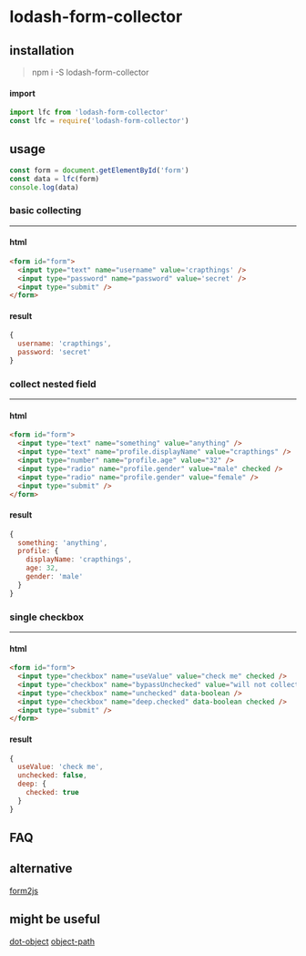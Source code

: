 # lodash-form-collector

## installation

> npm i -S lodash-form-collector

#### import

```js
import lfc from 'lodash-form-collector'
const lfc = require('lodash-form-collector')
```

## usage

```js
const form = document.getElementById('form')
const data = lfc(form)
console.log(data)
```

### basic collecting
------

#### html

```html
<form id="form">
  <input type="text" name="username" value='crapthings' />
  <input type="password" name="password" value='secret' />
  <input type="submit" />
</form>
```

#### result

```js
{
  username: 'crapthings',
  password: 'secret'
}
```

### collect nested field
------

#### html

```html
<form id="form">
  <input type="text" name="something" value="anything" />
  <input type="text" name="profile.displayName" value="crapthings" />
  <input type="number" name="profile.age" value="32" />
  <input type="radio" name="profile.gender" value="male" checked />
  <input type="radio" name="profile.gender" value="female" />
  <input type="submit" />
</form>
```

#### result

```js
{
  something: 'anything',
  profile: {
    displayName: 'crapthings',
    age: 32,
    gender: 'male'
  }
}
```

### single checkbox
------

#### html

```html
<form id="form">
  <input type="checkbox" name="useValue" value="check me" checked />
  <input type="checkbox" name="bypassUnchecked" value="will not collect me" />
  <input type="checkbox" name="unchecked" data-boolean />
  <input type="checkbox" name="deep.checked" data-boolean checked />
  <input type="submit" />
</form>
```

#### result

```js
{
  useValue: 'check me',
  unchecked: false,
  deep: {
    checked: true
  }
}
```

## FAQ

## alternative

[form2js](https://github.com/maxatwork/form2js)

## might be useful

[dot-object](https://github.com/rhalff/dot-object)
[object-path](https://github.com/mariocasciaro/object-path)
